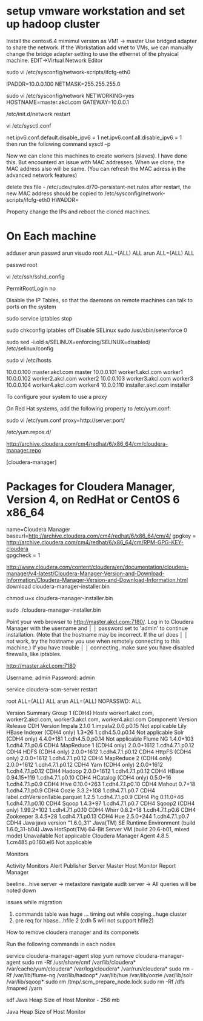 # setup vmware workstation and set up hadoop cluster

Install the centos6.4 mimimul version as VM1 -> master
Use bridged adapter to share the network. If the Workstation add vnet to VMs, we can manually change the bridge adapter setting to use the ethernet of the physical machine.  EDIT->Virtual Network Editor

sudo vi /etc/sysconfig/network-scripts/ifcfg-eth0

IPADDR=10.0.0.100
NETMASK=255.255.255.0


sudo vi /etc/sysconfig/network
NETWORKING=yes
HOSTNAME=master.akcl.com 
GATEWAY=10.0.0.1


/etc/init.d/network restart

vi /etc/sysctl.conf

net.ipv6.conf.default.disable_ipv6 = 1
net.ipv6.conf.all.disable_ipv6 = 1  
then run the following command
sysctl -p

Now we can clone this machines to create workers (slaves). I have done this. But encounterd an issue with MAC addresses. When we clone, the MAC address also will be same. (You can refresh the MAC adress in the advanced network features)

delete this file - /etc/udev/rules.d/70-persistant-net.rules
after restart, the new MAC address should be copied to 
/etc/sysconfig/network-scripts/ifcfg-eth0
HWADDR=

Property change the IPs and reboot the cloned machines. 


# On Each machine
adduser arun
passwd arun
visudo
root    ALL=(ALL)       ALL
arun    ALL=(ALL)       ALL

passwd root

vi /etc/ssh/sshd_config

PermitRootLogin no


Disable the IP Tables, so that the daemons on remote machines can talk to ports on the system

sudo service iptables stop

sudo chkconfig iptables off
Disable SELinux
sudo /usr/sbin/setenforce 0

sudo sed -i.old s/SELINUX=enforcing/SELINUX=disabled/ /etc/selinux/config



sudo vi /etc/hosts

10.0.0.100 master.akcl.com  master
10.0.0.101 worker1.akcl.com worker1
10.0.0.102 worker2.akcl.com worker2
10.0.0.103 worker3.akcl.com  worker3
10.0.0.104 worker4.akcl.com  worker4
10.0.0.110 installer.akcl.com installer



To configure your system to use a proxy

On Red Hat systems, add the following property to /etc/yum.conf:



sudo vi /etc/yum.conf
proxy=http://server:port/



/etc/yum.repos.d/

http://archive.cloudera.com/cm4/redhat/6/x86_64/cm/cloudera-manager.repo

[cloudera-manager]
# Packages for Cloudera Manager, Version 4, on RedHat or CentOS 6 x86_64
name=Cloudera Manager
baseurl=http://archive.cloudera.com/cm4/redhat/6/x86_64/cm/4/
gpgkey = http://archive.cloudera.com/cm4/redhat/6/x86_64/cm/RPM-GPG-KEY-cloudera    
gpgcheck = 1


http://www.cloudera.com/content/cloudera/en/documentation/cloudera-manager/v4-latest/Cloudera-Manager-Version-and-Download-Information/Cloudera-Manager-Version-and-Download-Information.html
download cloudera-manager-installer.bin

chmod u+x cloudera-manager-installer.bin

sudo ./cloudera-manager-installer.bin



Point your web browser to http://master.akcl.com:7180/. Log in to Cloudera Manager with the username and    │
 │ password set to 'admin' to continue installation. (Note that the hostname may be incorrect. If the url does │
 │ not work, try the hostname you use when remotely connecting to this machine.) If you have trouble           │
 │ connecting, make sure you have disabled firewalls, like iptables.  
 
 
 
 http://master.akcl.com:7180
 
 Username: admin Password: admin
 
 service cloudera-scm-server restart
 
 
 
 
root    ALL=(ALL)       ALL
arun    ALL=(ALL)      NOPASSWD: ALL




Version Summary
Group 1 (CDH4)
Hosts
worker1.akcl.com, worker2.akcl.com, worker3.akcl.com, worker4.akcl.com
Component	Version	Release	CDH Version
Impala	2.1.0	1.impala2.0.0.p0.15	Not applicable
Lily HBase Indexer (CDH4 only)	1.3+26	1.cdh4.5.0.p0.14	Not applicable
Solr (CDH4 only)	4.4.0+181	1.cdh4.5.0.p0.14	Not applicable
Flume NG	1.4.0+103	1.cdh4.7.1.p0.6	CDH4
MapReduce 1 (CDH4 only)	2.0.0+1612	1.cdh4.7.1.p0.12	CDH4
HDFS (CDH4 only)	2.0.0+1612	1.cdh4.7.1.p0.12	CDH4
HttpFS (CDH4 only)	2.0.0+1612	1.cdh4.7.1.p0.12	CDH4
MapReduce 2 (CDH4 only)	2.0.0+1612	1.cdh4.7.1.p0.12	CDH4
Yarn (CDH4 only)	2.0.0+1612	1.cdh4.7.1.p0.12	CDH4
Hadoop	2.0.0+1612	1.cdh4.7.1.p0.12	CDH4
HBase	0.94.15+119	1.cdh4.7.1.p0.10	CDH4
HCatalog (CDH4 only)	0.5.0+16	1.cdh4.7.1.p0.9	CDH4
Hive	0.10.0+263	1.cdh4.7.1.p0.10	CDH4
Mahout	0.7+18	1.cdh4.7.1.p0.9	CDH4
Oozie	3.3.2+108	1.cdh4.7.1.p0.7	CDH4
label.cdhVersionTable.parquet	1.2.5	1.cdh4.7.1.p0.9	CDH4
Pig	0.11.0+46	1.cdh4.7.1.p0.10	CDH4
Sqoop	1.4.3+97	1.cdh4.7.1.p0.7	CDH4
Sqoop2 (CDH4 only)	1.99.2+102	1.cdh4.7.1.p0.10	CDH4
Whirr	0.8.2+18	1.cdh4.7.1.p0.6	CDH4
Zookeeper	3.4.5+28	1.cdh4.7.1.p0.13	CDH4
Hue	2.5.0+244	1.cdh4.7.1.p0.7	CDH4
Java	java version "1.6.0_31" Java(TM) SE Runtime Environment (build 1.6.0_31-b04) Java HotSpot(TM) 64-Bit Server VM (build 20.6-b01, mixed mode)	Unavailable	Not applicable
Cloudera Manager Agent	4.8.5	1.cm485.p0.160.el6	Not applicable



Monitors

Activity Monitors
Alert Publisher
Server Master
Host Monitor
Report Manager

beeline...hive server -> metastore
navigate audit server -> All queries will be noted down


issues while migration

1. commands table was huge ... timing out while copying...huge cluster
2. pre req for hbase...hfile 2 (cdh 5 will not support hfile2)
 


How to remove cloudera manager and its componets

Run the following commands in each nodes

service cloudera-manager-agent stop
yum remove cloudera-manager-agent
sudo rm -Rf /usr/share/cmf /var/lib/cloudera* /var/cache/yum/cloudera* /var/log/cloudera* /var/run/cloudera*
sudo rm -Rf /var/lib/flume-ng /var/lib/hadoop* /var/lib/hue /var/lib/oozie /var/lib/solr /var/lib/sqoop*
sudo rm /tmp/.scm_prepare_node.lock
sudo rm -Rf /dfs /mapred /yarn


sdf
Java Heap Size of Host Monitor - 256 mb

Java Heap Size of Host Monitor


